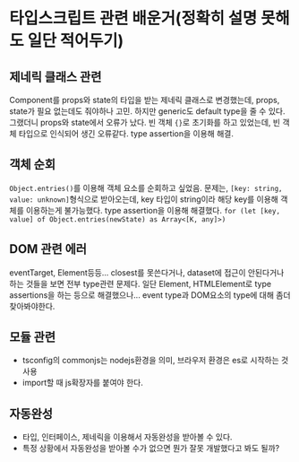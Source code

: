 # 타입스크립트 관련 배운거(정확히 설명 못해도 일단 적어두기)

## 제네릭 클래스 관련

Component를 props와 state의 타입을 받는 제네릭 클래스로 변경했는데, props, state가 필요 없는데도 줘야하나 고민. 하지만 generic도 default type을 줄 수 있다.  
그랬더니 props와 state에서 오류가 났다. 빈 객체 `{}`로 초기화를 하고 있었는데, 빈 객체 타입으로 인식되어 생긴 오류같다. type assertion을 이용해 해결.

## 객체 순회

`Object.entries()`를 이용해 객체 요소를 순회하고 싶었음. 문제는, `[key: string, value: unknown]`형식으로 받아오는데, key 타입이 string이라 해당 key를 이용해 객체를 이용하는게 불가능했다. type assertion을 이용해 해결했다. `for (let [key, value] of Object.entries(newState) as Array<[K, any]>)`

## DOM 관련 에러

eventTarget, Element등등... closest를 못쓴다거나, dataset에 접근이 안된다거나 하는 것들을 보면 전부 type관련 문제다. 일단 Element, HTMLElement로 type assertions을 하는 등으로 해결했으나... event type과 DOM요소의 type에 대해 좀더 찾아봐야한다.

## 모듈 관련

- tsconfig의 commonjs는 nodejs환경을 의미, 브라우저 환경은 es로 시작하는 것 사용
- import할 때 js확장자를 붙여야 한다.

## 자동완성

- 타입, 인터페이스, 제네릭을 이용해서 자동완성을 받아볼 수 있다.
- 특정 상황에서 자동완성을 받아볼 수가 없으면 뭔가 잘못 개발했다고 봐도 될까?
